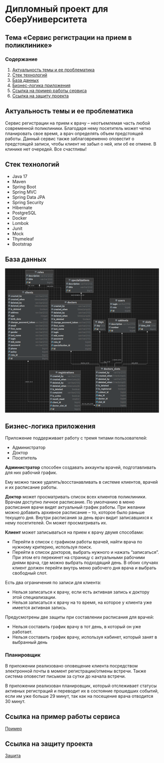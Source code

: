 # Дипломный проект для СберУниверситета

## Тема «Сервис регистрации на прием в поликлинике»

### Содержание

1. [Актуальность темы и ее проблематика](#актуальность-темы-и-ее-проблематика)
2. [Стек технологий](#стек-технологий)
3. [База данных](#база-данных)
4. [Бизнес-логика приложения](#бизнес-логика-приложения)
5. [Ссылка на пример работы сервиса](#ссылка-на-пример-работы-сервиса)
6. [Ссылка на защиту проекта](#ссылка-на-защиту-проекта)

## Актуальность темы и ее проблематика

Сервис регистрации на прием к врачу – неотъемлемая часть любой современной поликлиники.
Благодаря нему посетитель может четко планировать свое время, а врач определять объем предстоящей работы.
Данный сервис также заблаговременно оповестит о предстоящей записи, чтобы клиент не забыл о ней, или об ее отмене.
В клинике нет очередей. Все счастливы!

## Стек технологий

* Java 17
* Maven
* Spring Boot
* Spring MVC
* Spring Data JPA
* Spring Security
* Hibernate
* PostgreSQL
* Docker
* Lombok
* Junit
* Mock
* Thymeleaf
* Bootstrap

## База данных

![data_base.png](src%2Fmain%2Fresources%2Fdb%2Fdata_base.png)

## Бизнес-логика приложения

Приложение поддерживает работу с тремя типами пользователей:

* Администратор
* Доктор
* Посетитель

**Администратор** способен создавать аккаунты врачей, подготавливать для них рабочий график.

Ему можно также удалять/восстанавливать в системе клиентов, врачей и их расписание работы.

**Доктор** может просматривать список всех клиентов поликлиники. Врачам доступно личное расписание. По умолчанию в меню
расписания врачи видят актуальный график работы. При желании можно добавить архивное расписание – то, которое
было раньше текущего дня. Внутри расписания за день врач видит записавшихся к нему посетителей. Он может просматривать
их.

**Клиент** может записываться на прием к врачу двумя способами:

* Перейти в список с графиком работы врачей, найти врача по нужному критерию, используя поиск.
* Перейти в список докторов, выбрать нужного и нажать “записаться”. При этом его перекинет на страницу с актуальными
  рабочими днями
  врача, где можно выбрать подходящий день. В обоих случаях клиент должен перейти внутрь меню рабочего дня врача и
  выбрать свободный слот.

Есть два ограничения по записи для клиента:

* Нельзя записаться к врачу, если есть активная запись к доктору этой специализации.
* Нельзя записаться к врачу на то время, на которое у клиента уже имеется активная запись.

Предусмотрены две защиты при составлении расписания для врачей:

* Нельзя составить график врачу в тот день, в который он уже работает.
* Нельзя составить график врачу, используя кабинет, который занят в выбранный день

### Планировщик

В приложении реализовано оповещение клиента посредством электронной почты в момент регистрации/отмены встречи.
Также система оповестит письмом за сутки до начала встречи.

В приложении реализован планировщик, который отслеживает статусы активных регистраций и переводит их в состояние
прошедших событий, если им уже больше 29 минут, так как на
посещение врача отводится 30 минут.

## Ссылка на пример работы сервиса

<a href="https://cloud.mail.ru/public/iKRn/sQq13kcmS" target="_blank">Пример</a>

## Ссылка на защиту проекта

<a href="https://cloud.mail.ru/public/u5vs/gkgaLj9ie" target="_blank">Защита</a>
